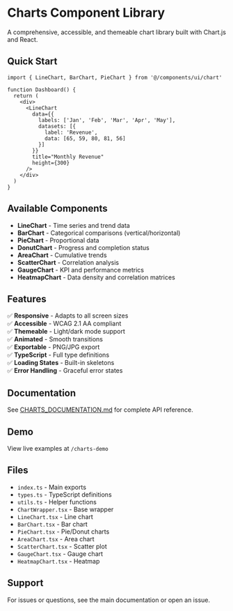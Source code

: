 # Charts Component Library

A comprehensive, accessible, and themeable chart library built with Chart.js and React.

## Quick Start

```tsx
import { LineChart, BarChart, PieChart } from '@/components/ui/chart'

function Dashboard() {
  return (
    <div>
      <LineChart
        data={{
          labels: ['Jan', 'Feb', 'Mar', 'Apr', 'May'],
          datasets: [{
            label: 'Revenue',
            data: [65, 59, 80, 81, 56]
          }]
        }}
        title="Monthly Revenue"
        height={300}
      />
    </div>
  )
}
```

## Available Components

- **LineChart** - Time series and trend data
- **BarChart** - Categorical comparisons (vertical/horizontal)
- **PieChart** - Proportional data
- **DonutChart** - Progress and completion status
- **AreaChart** - Cumulative trends
- **ScatterChart** - Correlation analysis
- **GaugeChart** - KPI and performance metrics
- **HeatmapChart** - Data density and correlation matrices

## Features

✅ **Responsive** - Adapts to all screen sizes  
✅ **Accessible** - WCAG 2.1 AA compliant  
✅ **Themeable** - Light/dark mode support  
✅ **Animated** - Smooth transitions  
✅ **Exportable** - PNG/JPG export  
✅ **TypeScript** - Full type definitions  
✅ **Loading States** - Built-in skeletons  
✅ **Error Handling** - Graceful error states  

## Documentation

See [CHARTS_DOCUMENTATION.md](/CHARTS_DOCUMENTATION.md) for complete API reference.

## Demo

View live examples at `/charts-demo`

## Files

- `index.ts` - Main exports
- `types.ts` - TypeScript definitions
- `utils.ts` - Helper functions
- `ChartWrapper.tsx` - Base wrapper
- `LineChart.tsx` - Line chart
- `BarChart.tsx` - Bar chart
- `PieChart.tsx` - Pie/Donut charts
- `AreaChart.tsx` - Area chart
- `ScatterChart.tsx` - Scatter plot
- `GaugeChart.tsx` - Gauge chart
- `HeatmapChart.tsx` - Heatmap

## Support

For issues or questions, see the main documentation or open an issue.
